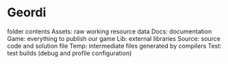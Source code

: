 Geordi
======
folder contents
Assets: raw working resource data
Docs: documentation
Game: everything to publish our game
Lib: external libraries
Source: source code and solution file
Temp: intermediate files generated by compilers
Test: test builds (debug and profile configuration)